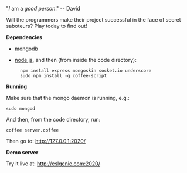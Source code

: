"_I_ am a _good person_." -- David

Will the programmers make their project successful in the face of secret saboteurs? Play today to find out!

__Dependencies__

* [mongodb](http://www.mongodb.org/)
* [node.js](http://nodejs.org/), and then (from inside the code directory):

		npm install express mongoskin socket.io underscore
		sudo npm install -g coffee-script

__Running__

Make sure that the mongo daemon is running, e.g.:

	sudo mongod

And then, from the code directory, run:

	coffee server.coffee
	
Then go to: http://127.0.0.1:2020/

__Demo server__

Try it live at: http://eslgenie.com:2020/
